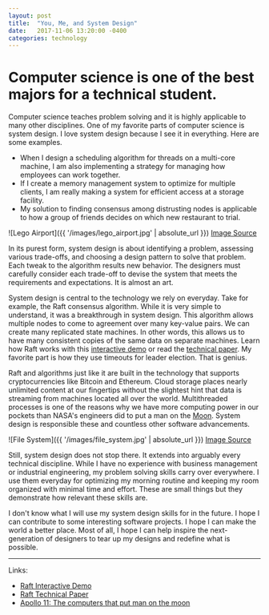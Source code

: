 ```yaml
---
layout: post
title:  "You, Me, and System Design"
date:   2017-11-06 13:20:00 -0400
categories: technology
---
```

# Computer science is one of the best majors for a technical student. 

Computer science teaches problem solving and it is highly applicable to many other disciplines. One of my favorite parts of computer science is system design. I love system design because I see it in everything. Here are some examples.

* When I design a scheduling algorithm for threads on a multi-core machine, I am also implementing a strategy for managing how employees can work together. 
* If I create a memory management system to optimize for multiple clients, I am really making a system for efficient access at a storage facility. 
* My solution to finding consensus among distrusting nodes is applicable to how a group of friends decides on which new restaurant to trial.

![Lego Airport]({{ '/images/lego_airport.jpg' | absolute_url }})
[Image Source](https://flic.kr/p/dW915G)

In its purest form, system design is about identifying a problem, assessing various trade-offs, and choosing a design pattern to solve that problem. Each tweak to the algorithm results new behavior. The designers must carefully consider each trade-off to devise the system that meets the requirements and expectations. It is almost an art.

System design is central to the technology we rely on everyday. Take for example, the Raft consensus algorithm. While it is very simple to understand, it was a breakthrough in system design. This algorithm allows multiple nodes to come to agreement over many key-value pairs. We can create many replicated state machines. In other words, this allows us to have many consistent copies of the same data on separate machines. Learn how Raft works with this [interactive demo](http://thesecretlivesofdata.com/raft/) or read the [technical paper](https://raft.github.io/raft.pdf). My favorite part is how they use timeouts for leader election. That is genius.

Raft and algorithms just like it are built in the technology that supports cryptocurrencies like Bitcoin and Ethereum. Cloud storage places nearly unlimited content at our fingertips without the slightest hint that data is streaming from machines located all over the world. Multithreaded processes is one of the reasons why we have more computing power in our pockets than NASA's engineers did to put a man on the [Moon](http://www.computerweekly.com/feature/Apollo-11-The-computers-that-put-man-on-the-moon). System design is responsible these and countless other software advancements.

![File System]({{ '/images/file_system.jpg' | absolute_url }})
[Image Source](https://flic.kr/p/bUZ7ow)

Still, system design does not stop there. It extends into arguably every technical discipline. While I have no experience with business management or industrial engineering, my problem solving skills carry over everywhere. I use them everyday for optimizing my morning routine and keeping my room organized with minimal time and effort. These are small things but they demonstrate how relevant these skills are.

I don't know what I will use my system design skills for in the future. I hope I can contribute to some interesting software projects. I hope I can make the world a better place. Most of all, I hope I can help inspire the next-generation of designers to tear up my designs and redefine what is possible.

---

Links:

* [Raft Interactive Demo](http://thesecretlivesofdata.com/raft/)
* [Raft Technical Paper](https://raft.github.io/raft.pdf/)
* [Apollo 11: The computers that put man on the moon](http://www.computerweekly.com/feature/Apollo-11-The-computers-that-put-man-on-the-moon)
